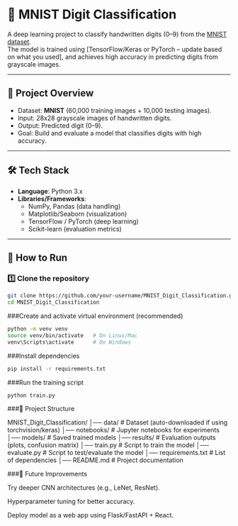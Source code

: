 # 🧠 MNIST Digit Classification

A deep learning project to classify handwritten digits (0–9) from the [MNIST dataset](http://yann.lecun.com/exdb/mnist/).  
The model is trained using [TensorFlow/Keras or PyTorch – update based on what you used], and achieves high accuracy in predicting digits from grayscale images.

---

## 📌 Project Overview
- Dataset: **MNIST** (60,000 training images + 10,000 testing images).  
- Input: 28x28 grayscale images of handwritten digits.  
- Output: Predicted digit (0–9).  
- Goal: Build and evaluate a model that classifies digits with high accuracy.  

---

## 🛠️ Tech Stack
- **Language**: Python 3.x  
- **Libraries/Frameworks**:  
  - NumPy, Pandas (data handling)  
  - Matplotlib/Seaborn (visualization)  
  - TensorFlow / PyTorch (deep learning)  
  - Scikit-learn (evaluation metrics)  

---

## 🚀 How to Run

### 1️⃣ Clone the repository
```bash
git clone https://github.com/your-username/MNIST_Digit_Classification.git
cd MNIST_Digit_Classification
```
###Create and activate virtual environment (recommended)
```bash
python -m venv venv
source venv/bin/activate   # On Linux/Mac
venv\Scripts\activate      # On Windows
```
###Install dependencies
```bash
pip install -r requirements.txt
```
###Run the training script
```bash
python train.py
```
###📂 Project Structure

MNIST_Digit_Classification/
│── data/               # Dataset (auto-downloaded if using torchvision/keras)
│── notebooks/          # Jupyter notebooks for experiments
│── models/             # Saved trained models
│── results/            # Evaluation outputs (plots, confusion matrix)
│── train.py            # Script to train the model
│── evaluate.py         # Script to test/evaluate the model
│── requirements.txt    # List of dependencies
│── README.md           # Project documentation

###🔮 Future Improvements

Try deeper CNN architectures (e.g., LeNet, ResNet).

Hyperparameter tuning for better accuracy.

Deploy model as a web app using Flask/FastAPI + React.
